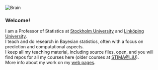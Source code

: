 ![Brain](https://raw.githubusercontent.com/mattiasvillani/GreyBrain.jpg) 

### Welcome!

I am a Professor of Statistics at [Stockholm University](https://www.su.se) and [Linköping University](https://liu.se).\
I teach and do research in Bayesian statistics, often with a focus on prediction and computational aspects.\
I keep all my teaching material, including source files, open, and you will find repos for all my courses here (older courses at [STIMA@LiU](https://github.com/STIMALiU/)).\
More info about my work on my [web pages](https://mattiasvillani.com).

<!--
**mattiasvillani/mattiasvillani** is a ✨ _special_ ✨ repository because its `README.md` (this file) appears on your GitHub profile.

Here are some ideas to get you started:

- 🔭 I’m currently working on ...
- 🌱 I’m currently learning ...
- 👯 I’m looking to collaborate on ...
- 🤔 I’m looking for help with ...
- 💬 Ask me about ...
- 📫 How to reach me: ...
- 😄 Pronouns: ...
- ⚡ Fun fact: ...
-->
